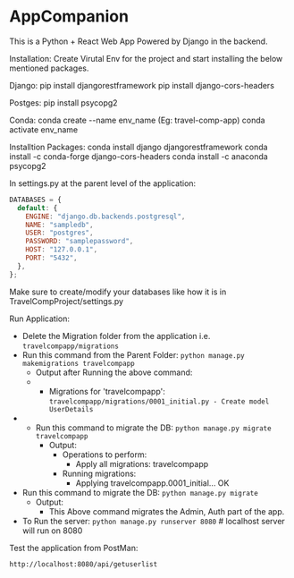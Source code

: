 # AppCompanion

This is a Python + React Web App
Powered by Django in the backend.

Installation:
Create Virutal Env for the project and start installing the below mentioned packages.

Django:
pip install djangorestframework
pip install django-cors-headers

Postges:
pip install psycopg2

Conda:
conda create --name env_name (Eg: travel-comp-app)
conda activate env_name

Installtion Packages:
conda install django djangorestframework
conda install -c conda-forge django-cors-headers
conda install -c anaconda psycopg2

In settings.py at the parent level of the application:

```js
DATABASES = {
  default: {
    ENGINE: "django.db.backends.postgresql",
    NAME: "sampledb",
    USER: "postgres",
    PASSWORD: "samplepassword",
    HOST: "127.0.0.1",
    PORT: "5432",
  },
};
```

Make sure to create/modify your databases like how it is in TravelCompProject/settings.py

Run Application:

- Delete the Migration folder from the application i.e. `travelcompapp/migrations`
- Run this command from the Parent Folder: `python manage.py makemigrations travelcompapp`
  - Output after Running the above command:
  - - Migrations for 'travelcompapp':
      `travelcompapp/migrations/0001_initial.py - Create model UserDetails`
- - Run this command to migrate the DB: `python manage.py migrate travelcompapp`
    - Output:
      - Operations to perform:
        - Apply all migrations: travelcompapp
      - Running migrations:
        - Applying travelcompapp.0001_initial... OK
- Run this command to migrate the DB: `python manage.py migrate`
  - Output:
    - This Above command migrates the Admin, Auth part of the app.
- To Run the server: `python manage.py runserver 8080` # localhost server will run on 8080

Test the application from PostMan:

`http://localhost:8080/api/getuserlist`
